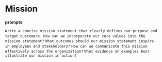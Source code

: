 # Mission

**prompts**

`Write a concise mission statement that clearly defines our purpose and target customers.`
`How can we incorporate our core values into the mission statement?`
`What outcomes should our mission statement inspire in employees and stakeholders?`
`How can we communicate this mission effectively across the organization?`
`What evidence or examples best illustrate our mission in action?`